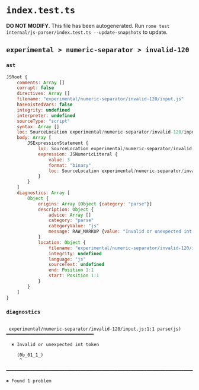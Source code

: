 # `index.test.ts`

**DO NOT MODIFY**. This file has been autogenerated. Run `rome test internal/js-parser/index.test.ts --update-snapshots` to update.

## `experimental > numeric-separator > invalid-120`

### `ast`

```javascript
JSRoot {
	comments: Array []
	corrupt: false
	directives: Array []
	filename: "experimental/numeric-separator/invalid-120/input.js"
	hasHoistedVars: false
	integrity: undefined
	interpreter: undefined
	sourceType: "script"
	syntax: Array []
	loc: SourceLocation experimental/numeric-separator/invalid-120/input.js 1:0-2:0
	body: Array [
		JSExpressionStatement {
			loc: SourceLocation experimental/numeric-separator/invalid-120/input.js 1:0-1:10
			expression: JSNumericLiteral {
				value: 3
				format: "binary"
				loc: SourceLocation experimental/numeric-separator/invalid-120/input.js 1:1-1:9
			}
		}
	]
	diagnostics: Array [
		Object {
			origins: Array [Object {category: "parse"}]
			description: Object {
				advice: Array []
				category: "parse"
				categoryValue: "js"
				message: RAW_MARKUP {value: "Invalid or unexpected int token"}
			}
			location: Object {
				filename: "experimental/numeric-separator/invalid-120/input.js"
				integrity: undefined
				language: "js"
				sourceText: undefined
				end: Position 1:1
				start: Position 1:1
			}
		}
	]
}
```

### `diagnostics`

```

 experimental/numeric-separator/invalid-120/input.js:1:1 parse(js) ━━━━━━━━━━━━━━━━━━━━━━━━━━━━━━━━━

  ✖ Invalid or unexpected int token

    (0b_01_1_)
     ^

━━━━━━━━━━━━━━━━━━━━━━━━━━━━━━━━━━━━━━━━━━━━━━━━━━━━━━━━━━━━━━━━━━━━━━━━━━━━━━━━━━━━━━━━━━━━━━━━━━━━

✖ Found 1 problem

```
